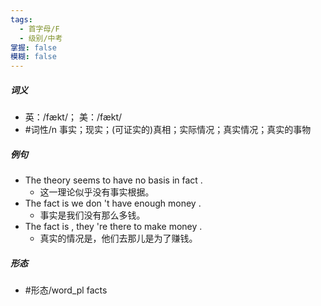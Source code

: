 ```yaml
---
tags:
  - 首字母/F
  - 级别/中考
掌握: false
模糊: false
---
```

##### 词义
- 英：/fækt/； 美：/fækt/
- #词性/n  事实；现实；(可证实的)真相；实际情况；真实情况；真实的事物
##### 例句
- The theory seems to have no basis in fact .
	- 这一理论似乎没有事实根据。
- The fact is we don 't have enough money .
	- 事实是我们没有那么多钱。
- The fact is , they 're there to make money .
	- 真实的情况是，他们去那儿是为了赚钱。
##### 形态
- #形态/word_pl facts
